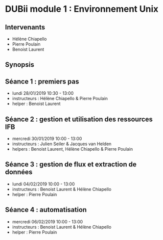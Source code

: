 # DUBii module 1 : Environnement Unix


## Intervenants

- Hélène Chiapello
- Pierre Poulain
- Benoist Laurent


## Synopsis


## Séance 1 : premiers pas 

- lundi 28/01/2019 10:30 - 13:00
- instructeurs : Hélène Chiapello & Pierre Poulain
- helper : Benoist Laurent



## Séance 2 : gestion et utilisation des ressources IFB

- mercredi 30/01/2019 10:00 - 13:00
- instructeurs : Julien Seiler & Jacques van Helden
- helpers : Benoist Laurent, Hélène Chiapello & Pierre Poulain



## Séance 3 : gestion de flux et extraction de données

- lundi 04/02/2019 10:00 - 13:00
- instructeurs : Benoist Laurent & Hélène Chiapello
- helper : Pierre Poulain


## Séance 4 : automatisation

- mercredi 06/02/2019 10:00 - 13:00
- instructeurs : Benoist Laurent & Hélène Chiapello
- helper : Pierre Poulain




